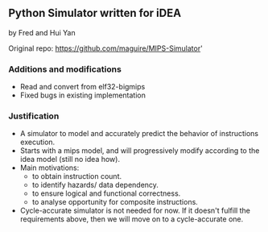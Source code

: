 ## Python Simulator written for iDEA
by Fred and Hui Yan

Original repo: https://github.com/maguire/MIPS-Simulator'

### Additions and modifications
* Read and convert from elf32-bigmips
* Fixed bugs in existing implementation

### Justification
* A simulator to model and accurately predict the behavior of instructions execution.
* Starts with a mips model, and will progressively modify according to the idea model (still no idea how).
* Main motivations:
	- to obtain instruction count.
	- to identify hazards/ data dependency.
	- to ensure logical and functional correctness.
	- to analyse opportunity for composite instructions.
* Cycle-accurate simulator is not needed for now. If it doesn't fulfill the requirements above, then we will move on to a cycle-accurate one. 

